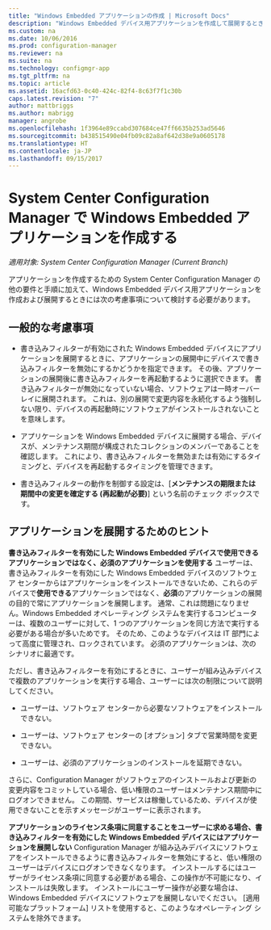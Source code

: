 ```yaml
---
title: "Windows Embedded アプリケーションの作成 | Microsoft Docs"
description: "Windows Embedded デバイス用アプリケーションを作成して展開するときに検討する必要がある考慮事項について説明します。"
ms.custom: na
ms.date: 10/06/2016
ms.prod: configuration-manager
ms.reviewer: na
ms.suite: na
ms.technology: configmgr-app
ms.tgt_pltfrm: na
ms.topic: article
ms.assetid: 16acfd63-0c40-424c-82f4-8c63f7f1c30b
caps.latest.revision: "7"
author: mattbriggs
ms.author: mabrigg
manager: angrobe
ms.openlocfilehash: 1f3964e89ccabd307684ce47ff6635b253ad5646
ms.sourcegitcommit: b438515490e04fb09c82a8af642d38e9a0605178
ms.translationtype: HT
ms.contentlocale: ja-JP
ms.lasthandoff: 09/15/2017
---
```

# <a name="create-windows-embedded-applications-with-system-center-configuration-manager"></a>System Center Configuration Manager で Windows Embedded アプリケーションを作成する

*適用対象: System Center Configuration Manager (Current Branch)*

アプリケーションを作成するための System Center Configuration Manager の他の要件と手順に加えて、Windows Embedded デバイス用アプリケーションを作成および展開するときには次の考慮事項について検討する必要があります。  

## <a name="general-considerations"></a>一般的な考慮事項  

-   書き込みフィルターが有効にされた Windows Embedded デバイスにアプリケーションを展開するときに、アプリケーションの展開中にデバイスで書き込みフィルターを無効にするかどうかを指定できます。 その後、アプリケーションの展開後に書き込みフィルターを再起動するように選択できます。 書き込みフィルターが無効になっていない場合、ソフトウェアは一時オーバーレイに展開されます。 これは、別の展開で変更内容を永続化するよう強制しない限り、デバイスの再起動時にソフトウェアがインストールされないことを意味します。  

-   アプリケーションを Windows Embedded デバイスに展開する場合、デバイスが、メンテナンス期間が構成されたコレクションのメンバーであることを確認します。 これにより、書き込みフィルターを無効または有効にするタイミングと、デバイスを再起動するタイミングを管理できます。  

-   書き込みフィルターの動作を制御する設定は、[**メンテナンスの期限または期間中の変更を確定する (再起動が必要)**] という名前のチェック ボックスです。  

## <a name="tips-for-deploying-applications"></a>アプリケーションを展開するためのヒント  

**書き込みフィルターを有効にした Windows Embedded デバイスで使用できるアプリケーションではなく、必須のアプリケーションを使用する** ユーザーは、書き込みフィルターを有効にした Windows Embedded デバイスのソフトウェア センターからはアプリケーションをインストールできないため、これらのデバイスで**使用できる**アプリケーションではなく、**必須**のアプリケーションの展開の目的で常にアプリケーションを展開します。 通常、これは問題になりません。Windows Embedded オペレーティング システムを実行するコンピューターは、複数のユーザーに対して、1 つのアプリケーションを同じ方法で実行する必要がある場合が多いためです。 そのため、このようなデバイスは IT 部門によって高度に管理され、ロックされています。 必須のアプリケーションは、次のシナリオに最適です。

 ただし、書き込みフィルターを有効にするときに、ユーザーが組み込みデバイスで複数のアプリケーションを実行する場合、ユーザーには次の制限について説明してください。  

-   ユーザーは、ソフトウェア センターから必要なソフトウェアをインストールできない。  

-   ユーザーは、ソフトウェア センターの [オプション] タブで営業時間を変更できない。  

-   ユーザーは、必須のアプリケーションのインストールを延期できない。  

さらに、Configuration Manager がソフトウェアのインストールおよび更新の変更内容をコミットしている場合、低い権限のユーザーはメンテナンス期間中にログオンできません。 この期間、サービスは稼働しているため、デバイスが使用できないことを示すメッセージがユーザーに表示されます。  

**アプリケーションのライセンス条項に同意することをユーザーに求める場合、書き込みフィルターを有効にした Windows Embedded デバイスにはアプリケーションを展開しない** Configuration Manager が組み込みデバイスにソフトウェアをインストールできるように書き込みフィルターを無効にすると、低い権限のユーザーはデバイスにログオンできなくなります。 インストールするにはユーザーがライセンス条項に同意する必要がある場合、この操作が不可能になり、インストールは失敗します。 インストールにユーザー操作が必要な場合は、Windows Embedded デバイスにソフトウェアを展開しないでください。 [適用可能なプラットフォーム] リストを使用すると、このようなオペレーティング システムを除外できます。  
